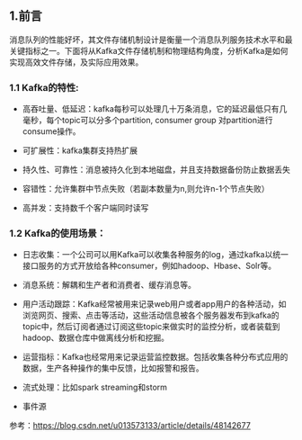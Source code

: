 ## 1.前言
消息队列的性能好坏，其文件存储机制设计是衡量一个消息队列服务技术水平和最关键指标之一。下面将从Kafka文件存储机制和物理结构角度，分析Kafka是如何实现高效文件存储，及实际应用效果。


### 1.1  Kafka的特性:
- 高吞吐量、低延迟：kafka每秒可以处理几十万条消息，它的延迟最低只有几毫秒，每个topic可以分多个partition, consumer group 对partition进行consume操作。

- 可扩展性：kafka集群支持热扩展

- 持久性、可靠性：消息被持久化到本地磁盘，并且支持数据备份防止数据丢失

- 容错性：允许集群中节点失败（若副本数量为n,则允许n-1个节点失败）

- 高并发：支持数千个客户端同时读写


### 1.2   Kafka的使用场景：
- 日志收集：一个公司可以用Kafka可以收集各种服务的log，通过kafka以统一接口服务的方式开放给各种consumer，例如hadoop、Hbase、Solr等。

- 消息系统：解耦和生产者和消费者、缓存消息等。

- 用户活动跟踪：Kafka经常被用来记录web用户或者app用户的各种活动，如浏览网页、搜索、点击等活动，这些活动信息被各个服务器发布到kafka的topic中，然后订阅者通过订阅这些topic来做实时的监控分析，或者装载到hadoop、数据仓库中做离线分析和挖掘。

- 运营指标：Kafka也经常用来记录运营监控数据。包括收集各种分布式应用的数据，生产各种操作的集中反馈，比如报警和报告。

- 流式处理：比如spark streaming和storm

- 事件源


参考：https://blog.csdn.net/u013573133/article/details/48142677

